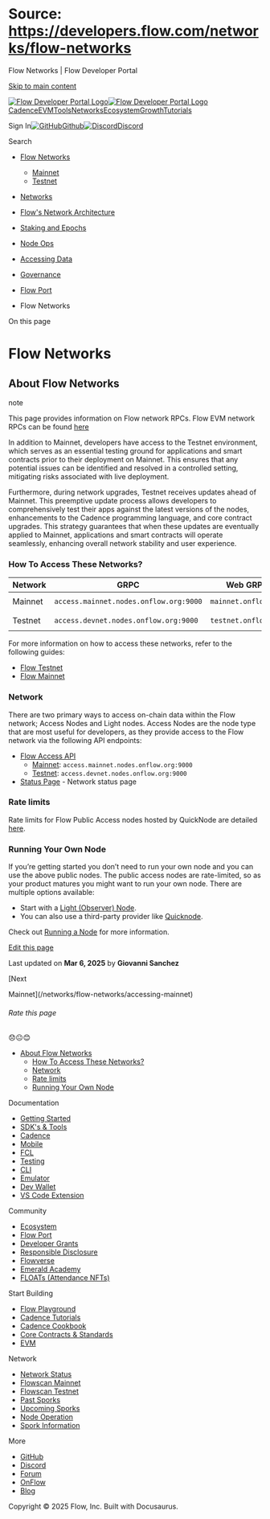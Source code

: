 # Source: https://developers.flow.com/networks/flow-networks

Flow Networks | Flow Developer Portal



[Skip to main content](#__docusaurus_skipToContent_fallback)

[![Flow Developer Portal Logo](/img/flow-docs-logo-dark.png)![Flow Developer Portal Logo](/img/flow-docs-logo-light.png)](/)[Cadence](/build/flow)[EVM](/evm/about)[Tools](/tools/flow-cli)[Networks](/networks/flow-networks)[Ecosystem](/ecosystem)[Growth](/growth)[Tutorials](/tutorials)

Sign In[![GitHub]()Github](https://github.com/onflow)[![Discord]()Discord](https://discord.gg/flow)

Search

* [Flow Networks](/networks/flow-networks)

  + [Mainnet](/networks/flow-networks/accessing-mainnet)
  + [Testnet](/networks/flow-networks/accessing-testnet)
* [Networks](/networks)
* [Flow's Network Architecture](/networks/network-architecture)
* [Staking and Epochs](/networks/staking)
* [Node Ops](/networks/node-ops)
* [Accessing Data](/networks/access-onchain-data)
* [Governance](/networks/governance)
* [Flow Port](/networks/flow-port)

* Flow Networks

On this page

# Flow Networks

## About Flow Networks[​](#about-flow-networks "Direct link to About Flow Networks")

note

This page provides information on Flow network RPCs. Flow EVM network RPCs can be found [here](/evm/networks)

In addition to Mainnet, developers have access to the Testnet environment, which serves as an essential testing ground for applications and smart contracts prior to their deployment on Mainnet. This ensures that any potential issues can be identified and resolved in a controlled setting, mitigating risks associated with live deployment.

Furthermore, during network upgrades, Testnet receives updates ahead of Mainnet. This preemptive update process allows developers to comprehensively test their apps against the latest versions of the nodes, enhancements to the Cadence programming language, and core contract upgrades. This strategy guarantees that when these updates are eventually applied to Mainnet, applications and smart contracts will operate seamlessly, enhancing overall network stability and user experience.

### How To Access These Networks?[​](#how-to-access-these-networks "Direct link to How To Access These Networks?")

| Network | GRPC | Web GRPC | REST |
| --- | --- | --- | --- |
| Mainnet | `access.mainnet.nodes.onflow.org:9000` | `mainnet.onflow.org` | `rest-mainnet.onflow.org` |
| Testnet | `access.devnet.nodes.onflow.org:9000` | `testnet.onflow.org` | `rest-testnet.onflow.org` |

For more information on how to access these networks, refer to the following guides:

* [Flow Testnet](/networks/flow-networks/accessing-testnet)
* [Flow Mainnet](/networks/flow-networks/accessing-mainnet)

### Network[​](#network "Direct link to Network")

There are two primary ways to access on-chain data within the Flow network; Access Nodes and Light nodes. Access Nodes are the node type that are most useful for developers, as they provide access to the Flow network via the following API endpoints:

* [Flow Access API](/networks/access-onchain-data)
  + [Mainnet](/networks/flow-networks/accessing-mainnet): `access.mainnet.nodes.onflow.org:9000`
  + [Testnet](/networks/flow-networks/accessing-testnet): `access.devnet.nodes.onflow.org:9000`
* [Status Page](https://status.onflow.org/) - Network status page

### Rate limits[​](#rate-limits "Direct link to Rate limits")

Rate limits for Flow Public Access nodes hosted by QuickNode are detailed [here](https://www.quicknode.com/docs/flow#endpoint-rate-limits).

### Running Your Own Node[​](#running-your-own-node "Direct link to Running Your Own Node")

If you’re getting started you don’t need to run your own node and you can use the above public nodes. The public access nodes are rate-limited, so as your product matures you might want to run your own node. There are multiple options available:

* Start with a [Light (Observer) Node](/networks/node-ops/light-nodes/observer-node).
* You can also use a third-party provider like [Quicknode](https://www.quicknode.com/docs/flow).

Check out [Running a Node](/networks/node-ops/light-nodes/observer-node) for more information.

[Edit this page](https://github.com/onflow/docs/tree/main/docs/networks/flow-networks/index.md)

Last updated on **Mar 6, 2025** by **Giovanni Sanchez**

[Next

Mainnet](/networks/flow-networks/accessing-mainnet)

###### Rate this page

😞😐😊

* [About Flow Networks](#about-flow-networks)
  + [How To Access These Networks?](#how-to-access-these-networks)
  + [Network](#network)
  + [Rate limits](#rate-limits)
  + [Running Your Own Node](#running-your-own-node)

Documentation

* [Getting Started](/build/getting-started/contract-interaction)
* [SDK's & Tools](/tools)
* [Cadence](https://cadence-lang.org/docs/)
* [Mobile](/build/guides/mobile/overview)
* [FCL](/tools/clients/fcl-js)
* [Testing](/build/smart-contracts/testing)
* [CLI](/tools/flow-cli)
* [Emulator](/tools/emulator)
* [Dev Wallet](https://github.com/onflow/fcl-dev-wallet)
* [VS Code Extension](/tools/vscode-extension)

Community

* [Ecosystem](/ecosystem)
* [Flow Port](https://port.onflow.org/)
* [Developer Grants](https://github.com/onflow/developer-grants)
* [Responsible Disclosure](https://flow.com/flow-responsible-disclosure)
* [Flowverse](https://www.flowverse.co/)
* [Emerald Academy](https://academy.ecdao.org/)
* [FLOATs (Attendance NFTs)](https://floats.city/)

Start Building

* [Flow Playground](https://play.flow.com/)
* [Cadence Tutorials](https://cadence-lang.org/docs/tutorial/first-steps)
* [Cadence Cookbook](https://open-cadence.onflow.org)
* [Core Contracts & Standards](/build/core-contracts)
* [EVM](/evm/about)

Network

* [Network Status](https://status.onflow.org/)
* [Flowscan Mainnet](https://flowdscan.io/)
* [Flowscan Testnet](https://testnet.flowscan.io/)
* [Past Sporks](/networks/node-ops/node-operation/past-sporks)
* [Upcoming Sporks](/networks/node-ops/node-operation/upcoming-sporks)
* [Node Operation](/networks/node-ops)
* [Spork Information](/networks/node-ops/node-operation/spork)

More

* [GitHub](https://github.com/onflow)
* [Discord](https://discord.gg/flow)
* [Forum](https://forum.onflow.org/)
* [OnFlow](https://onflow.org/)
* [Blog](https://flow.com/blog)

Copyright © 2025 Flow, Inc. Built with Docusaurus.